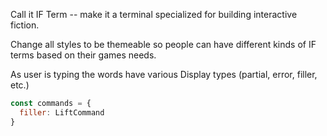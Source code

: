 Call it IF Term -- make it a terminal specialized for building interactive
fiction.

Change all styles to be themeable so people can have different kinds of IF terms
based on their games needs.


As user is typing the words have various Display types (partial, error, filler,
etc.)

```javascript
const commands = {
  filler: LiftCommand
}
```
